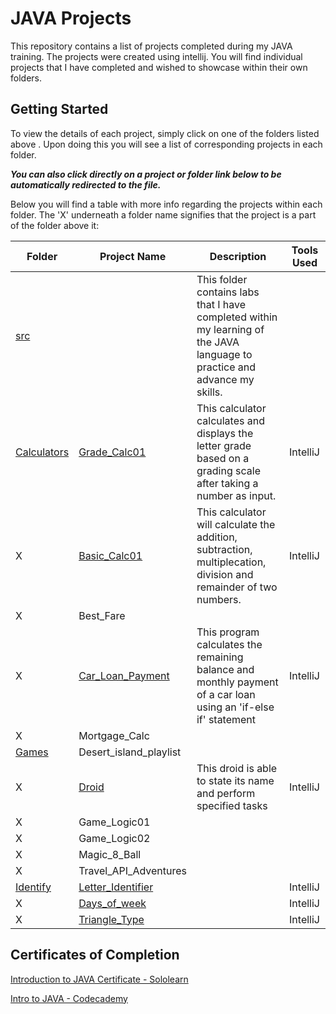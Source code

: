 # JAVA Projects
This repository contains a list of projects completed during my JAVA training. The projects were created using intellij. 
You will find individual projects that I have completed and wished to showcase within their own folders.

## Getting Started 

To view the details of each project, simply click on one of the folders listed above . Upon doing this you will see a list of corresponding projects in each folder.

***You can also click directly on a project or folder link below to be automatically redirected to the file.***

Below you will find a table with more info regarding the projects within each folder. The 'X' underneath a folder name signifies that the project is a part of the folder above it: 

|Folder | Project Name | Description | Tools Used |
| --- | --- | --- | --- |
| [src](https://github.com/Kristenkj/Java_Projects/tree/main/src) | |This folder contains labs that I have completed within my learning of the JAVA language to practice and advance my skills. | |
| [Calculators](https://github.com/Kristenkj/Java_Projects/tree/main/Calculators) | [Grade_Calc01](https://github.com/Kristenkj/Java_Projects/blob/main/Calculators/Grade_Calc01.java) | This calculator calculates and displays the letter grade based on a grading scale after taking a number as input.| IntelliJ|
| X | [Basic_Calc01](https://github.com/Kristenkj/Java_Projects/blob/main/Calculators/Basic_Calc01.java) | This calculator will calculate the addition, subtraction, multiplecation, division and remainder of two numbers. |IntelliJ |
| X | Best_Fare | | |
| X | [Car_Loan_Payment](https://github.com/Kristenkj/Java_Projects/blob/main/Calculators/Car_Loan_Payment.java) |This program calculates the remaining balance and monthly payment of a car loan using an 'if-else if' statement | IntelliJ |
| X | Mortgage_Calc | | |
| [Games](https://github.com/Kristenkj/Java_Projects/tree/main/Games) | Desert_island_playlist | | |
| X | [Droid](https://github.com/Kristenkj/Java_Projects/blob/main/Games/Droid.java) |This droid is able to state its name and perform specified tasks |IntelliJ |
| X | Game_Logic01 | | |
| X | Game_Logic02 | | |
| X | Magic_8_Ball | | |
| X | Travel_API_Adventures | | |
| [Identify](https://github.com/Kristenkj/Java_Projects/tree/main/Identify) | [Letter_Identifier](https://github.com/Kristenkj/Java_Projects/blob/main/Identify/Letter_Identifier.java) | |IntelliJ |
| X | [Days_of_week](https://github.com/Kristenkj/Java_Projects/blob/main/Identify/Days_of_week.java) | |IntelliJ |
| X | [Triangle_Type](https://github.com/Kristenkj/Java_Projects/blob/main/Identify/Triangle_Type.java) | |IntelliJ |


## Certificates of Completion
[Introduction to JAVA Certificate - Sololearn](https://www.sololearn.com/certificates/CC-RAYB331G)

[Intro to JAVA - Codecademy](https://www.codecademy.com/profiles/Kristenkjj/certificates/8149b07e106bb4b49aad31a6432bf648)
